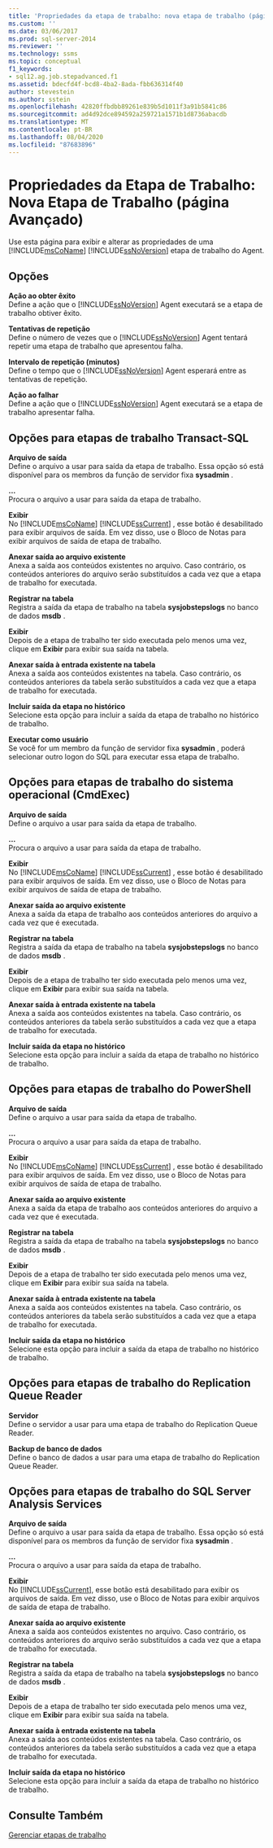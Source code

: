 ```yaml
---
title: 'Propriedades da etapa de trabalho: nova etapa de trabalho (página avançado) | Microsoft Docs'
ms.custom: ''
ms.date: 03/06/2017
ms.prod: sql-server-2014
ms.reviewer: ''
ms.technology: ssms
ms.topic: conceptual
f1_keywords:
- sql12.ag.job.stepadvanced.f1
ms.assetid: bdecfd4f-bcd8-4ba2-8ada-fbb636314f40
author: stevestein
ms.author: sstein
ms.openlocfilehash: 42820ffbdbb89261e839b5d1011f3a91b5841c86
ms.sourcegitcommit: ad4d92dce894592a259721a1571b1d8736abacdb
ms.translationtype: MT
ms.contentlocale: pt-BR
ms.lasthandoff: 08/04/2020
ms.locfileid: "87683896"
---
```

# <a name="job-step-properties-new-job-step-advanced-page"></a>Propriedades da Etapa de Trabalho: Nova Etapa de Trabalho (página Avançado)
  Use esta página para exibir e alterar as propriedades de uma [!INCLUDE[msCoName](../../includes/msconame-md.md)] [!INCLUDE[ssNoVersion](../../includes/ssnoversion-md.md)] etapa de trabalho do Agent.  
  
## <a name="options"></a>Opções  
 **Ação ao obter êxito**  
 Define a ação que o [!INCLUDE[ssNoVersion](../../includes/ssnoversion-md.md)] Agent executará se a etapa de trabalho obtiver êxito.  
  
 **Tentativas de repetição**  
 Define o número de vezes que o [!INCLUDE[ssNoVersion](../../includes/ssnoversion-md.md)] Agent tentará repetir uma etapa de trabalho que apresentou falha.  
  
 **Intervalo de repetição (minutos)**  
 Define o tempo que o [!INCLUDE[ssNoVersion](../../includes/ssnoversion-md.md)] Agent esperará entre as tentativas de repetição.  
  
 **Ação ao falhar**  
 Define a ação que o [!INCLUDE[ssNoVersion](../../includes/ssnoversion-md.md)] Agent executará se a etapa de trabalho apresentar falha.  
  
## <a name="options-for-transact-sql-job-steps"></a>Opções para etapas de trabalho Transact-SQL  
 **Arquivo de saída**  
 Define o arquivo a usar para saída da etapa de trabalho. Essa opção só está disponível para os membros da função de servidor fixa **sysadmin** .  
  
 **...**  
 Procura o arquivo a usar para saída da etapa de trabalho.  
  
 **Exibir**  
 No [!INCLUDE[msCoName](../../includes/msconame-md.md)] [!INCLUDE[ssCurrent](../../includes/sscurrent-md.md)] , esse botão é desabilitado para exibir arquivos de saída. Em vez disso, use o Bloco de Notas para exibir arquivos de saída de etapa de trabalho.  
  
 **Anexar saída ao arquivo existente**  
 Anexa a saída aos conteúdos existentes no arquivo. Caso contrário, os conteúdos anteriores do arquivo serão substituídos a cada vez que a etapa de trabalho for executada.  
  
 **Registrar na tabela**  
 Registra a saída da etapa de trabalho na tabela **sysjobstepslogs** no banco de dados **msdb** .  
  
 **Exibir**  
 Depois de a etapa de trabalho ter sido executada pelo menos uma vez, clique em **Exibir** para exibir sua saída na tabela.  
  
 **Anexar saída à entrada existente na tabela**  
 Anexa a saída aos conteúdos existentes na tabela. Caso contrário, os conteúdos anteriores da tabela serão substituídos a cada vez que a etapa de trabalho for executada.  
  
 **Incluir saída da etapa no histórico**  
 Selecione esta opção para incluir a saída da etapa de trabalho no histórico de trabalho.  
  
 **Executar como usuário**  
 Se você for um membro da função de servidor fixa **sysadmin** , poderá selecionar outro logon do SQL para executar essa etapa de trabalho.  
  
## <a name="options-for-operating-system-cmdexec-job-steps"></a>Opções para etapas de trabalho do sistema operacional (CmdExec)  
 **Arquivo de saída**  
 Define o arquivo a usar para saída da etapa de trabalho.  
  
 **...**  
 Procura o arquivo a usar para saída da etapa de trabalho.  
  
 **Exibir**  
 No [!INCLUDE[msCoName](../../includes/msconame-md.md)] [!INCLUDE[ssCurrent](../../includes/sscurrent-md.md)] , esse botão é desabilitado para exibir arquivos de saída. Em vez disso, use o Bloco de Notas para exibir arquivos de saída de etapa de trabalho.  
  
 **Anexar saída ao arquivo existente**  
 Anexa a saída da etapa de trabalho aos conteúdos anteriores do arquivo a cada vez que é executada.  
  
 **Registrar na tabela**  
 Registra a saída da etapa de trabalho na tabela **sysjobstepslogs** no banco de dados **msdb** .  
  
 **Exibir**  
 Depois de a etapa de trabalho ter sido executada pelo menos uma vez, clique em **Exibir** para exibir sua saída na tabela.  
  
 **Anexar saída à entrada existente na tabela**  
 Anexa a saída aos conteúdos existentes na tabela. Caso contrário, os conteúdos anteriores da tabela serão substituídos a cada vez que a etapa de trabalho for executada.  
  
 **Incluir saída da etapa no histórico**  
 Selecione esta opção para incluir a saída da etapa de trabalho no histórico de trabalho.  
  
## <a name="options-for-powershell-job-steps"></a>Opções para etapas de trabalho do PowerShell  
 **Arquivo de saída**  
 Define o arquivo a usar para saída da etapa de trabalho.  
  
 **...**  
 Procura o arquivo a usar para saída da etapa de trabalho.  
  
 **Exibir**  
 No [!INCLUDE[msCoName](../../includes/msconame-md.md)] [!INCLUDE[ssCurrent](../../includes/sscurrent-md.md)] , esse botão é desabilitado para exibir arquivos de saída. Em vez disso, use o Bloco de Notas para exibir arquivos de saída de etapa de trabalho.  
  
 **Anexar saída ao arquivo existente**  
 Anexa a saída da etapa de trabalho aos conteúdos anteriores do arquivo a cada vez que é executada.  
  
 **Registrar na tabela**  
 Registra a saída da etapa de trabalho na tabela **sysjobstepslogs** no banco de dados **msdb** .  
  
 **Exibir**  
 Depois de a etapa de trabalho ter sido executada pelo menos uma vez, clique em **Exibir** para exibir sua saída na tabela.  
  
 **Anexar saída à entrada existente na tabela**  
 Anexa a saída aos conteúdos existentes na tabela. Caso contrário, os conteúdos anteriores da tabela serão substituídos a cada vez que a etapa de trabalho for executada.  
  
 **Incluir saída da etapa no histórico**  
 Selecione esta opção para incluir a saída da etapa de trabalho no histórico de trabalho.  
  
## <a name="options-for-replication-queue-reader-job-steps"></a>Opções para etapas de trabalho do Replication Queue Reader  
 **Servidor**  
 Define o servidor a usar para uma etapa de trabalho do Replication Queue Reader.  
  
 **Backup de banco de dados**  
 Define o banco de dados a usar para uma etapa de trabalho do Replication Queue Reader.  
  
## <a name="options-for-sql-server-analysis-services-job-steps"></a>Opções para etapas de trabalho do SQL Server Analysis Services  
 **Arquivo de saída**  
 Define o arquivo a usar para saída da etapa de trabalho. Essa opção só está disponível para os membros da função de servidor fixa **sysadmin** .  
  
 **...**  
 Procura o arquivo a usar para saída da etapa de trabalho.  
  
 **Exibir**  
 No [!INCLUDE[ssCurrent](../../includes/sscurrent-md.md)], esse botão está desabilitado para exibir os arquivos de saída. Em vez disso, use o Bloco de Notas para exibir arquivos de saída de etapa de trabalho.  
  
 **Anexar saída ao arquivo existente**  
 Anexa a saída aos conteúdos existentes no arquivo. Caso contrário, os conteúdos anteriores do arquivo serão substituídos a cada vez que a etapa de trabalho for executada.  
  
 **Registrar na tabela**  
 Registra a saída da etapa de trabalho na tabela **sysjobstepslogs** no banco de dados **msdb** .  
  
 **Exibir**  
 Depois de a etapa de trabalho ter sido executada pelo menos uma vez, clique em **Exibir** para exibir sua saída na tabela.  
  
 **Anexar saída à entrada existente na tabela**  
 Anexa a saída aos conteúdos existentes na tabela. Caso contrário, os conteúdos anteriores da tabela serão substituídos a cada vez que a etapa de trabalho for executada.  
  
 **Incluir saída da etapa no histórico**  
 Selecione esta opção para incluir a saída da etapa de trabalho no histórico de trabalho.  
  
## <a name="see-also"></a>Consulte Também  
 [Gerenciar etapas de trabalho](manage-job-steps.md)  
  
  
